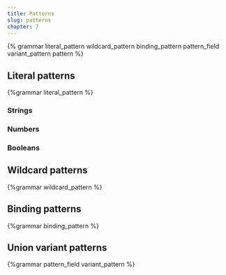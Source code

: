 ```yaml
---
title: Patterns
slug: patterns
chapter: 7
---
```


{% grammar literal_pattern wildcard_pattern binding_pattern pattern_field variant_pattern pattern %}

## Literal patterns

{%grammar literal_pattern %}

### Strings

### Numbers

### Booleans

## Wildcard patterns

{%grammar wildcard_pattern %}

## Binding patterns

{%grammar binding_pattern %}

## Union variant patterns

{%grammar pattern_field variant_pattern %}
